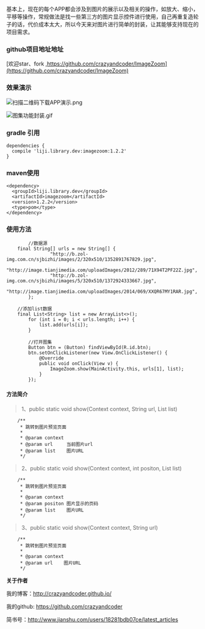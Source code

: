 基本上，现在的每个APP都会涉及到图片的展示以及相关的操作，如放大、缩小，平移等操作，常规做法是找一些第三方的图片显示控件进行使用，自己再重复造轮子的话，代价成本太大，所以今天来对图片进行简单的封装，让其能够支持现在的项目需求。

### github项目地址地址
[欢迎star、fork ,https://github.com/crazyandcoder/ImageZoom](https://github.com/crazyandcoder/ImageZoom)

### 效果演示

![扫描二维码下载APP演示.png](http://upload-images.jianshu.io/upload_images/676457-e2d3beec47193f5e.png?imageMogr2/auto-orient/strip%7CimageView2/2/w/1240)


![图集功能封装.gif](http://upload-images.jianshu.io/upload_images/676457-4b5954510344f256.gif?imageMogr2/auto-orient/strip)

### gradle 引用


```
dependencies {
  compile 'liji.library.dev:imagezoom:1.2.2'
}
```

### maven使用

```
<dependency>
  <groupId>liji.library.dev</groupId>
  <artifactId>imagezoom</artifactId>
  <version>1.2.2</version>
  <type>pom</type>
</dependency>
```

### 使用方法

 

```
		//数据源
	final String[] urls = new String[] {
                "http://b.zol-img.com.cn/sjbizhi/images/2/320x510/1352891767829.jpg",
                "http://image.tianjimedia.com/uploadImages/2012/289/71X94T2PF22Z.jpg", 
                "http://b.zol-img.com.cn/sjbizhi/images/5/320x510/1372924333667.jpg",
                "http://image.tianjimedia.com/uploadImages/2014/069/XXQR67MY1RAR.jpg", 
        };

	//添加list数据	
	final List<String> list = new ArrayList<>();
        for (int i = 0; i < urls.length; i++) {
            list.add(urls[i]);
        }
        
        //打开图集
        Button btn = (Button) findViewById(R.id.btn);
        btn.setOnClickListener(new View.OnClickListener() {
            @Override
            public void onClick(View v) {
                ImageZoom.show(MainActivity.this, urls[1], list);
            }
        });
```

 
#### 方法简介

> 1、public static void show(Context context, String url, List<String> list)

```
	/**
     * 跳转到图片预览页面
     *
     * @param context
     * @param url     当前图片url
     * @param list    图片URL
     */
```

> 2、public static void show(Context context, int positon, List<String> list) 

```
	/**
     * 跳转到图片预览页面
     *
     * @param context
     * @param positon 图片显示的页码
     * @param list    图片URL
     */
```


> 3、public static void show(Context context, String url) 

```
	/**
     * 跳转到图片预览页面
     *
     * @param context
     * @param url    图片URL
     */
```

**关于作者**

我的博客：http://crazyandcoder.github.io/

我的github: https://github.com/crazyandcoder

简书号：http://www.jianshu.com/users/18281bdb07ce/latest_articles
